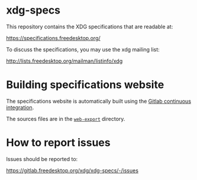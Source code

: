 xdg-specs
=========

This repository contains the XDG specifications that are
readable at:

  https://specifications.freedesktop.org/

To discuss the specifications, you may use the xdg mailing list:

  http://lists.freedesktop.org/mailman/listinfo/xdg

Building specifications website
===============================

The specifications website is automatically built using the [Gitlab
continuous integration](https://gitlab.freedesktop.org/xdg/xdg-specs/-/blob/master/.gitlab-ci.yml).

The sources files are in the [`web-export`](https://gitlab.freedesktop.org/xdg/xdg-specs/-/tree/master/web-export)
directory.

How to report issues
====================

Issues should be reported to:

   https://gitlab.freedesktop.org/xdg/xdg-specs/-/issues
